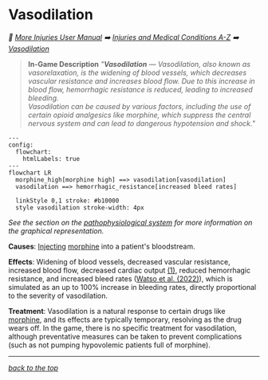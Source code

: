 # Vasodilation

<!-- @generate_breadcrumb_trail {"template": "_:file_folder: {0}_", "connector": " :arrow_right: "} -->
_:file_folder: [More Injuries User Manual](/docs/wiki/README.md) :arrow_right: [Injuries and Medical Conditions A-Z](/docs/wiki/injuries/README.md) :arrow_right: [Vasodilation](/docs/wiki/injuries/vasodilation.md)_
<!-- @end_generated_block -->

> **In-Game Description**
> _"**Vasodilation** &mdash; Vasodilation, also known as vasorelaxation, is the widening of blood vessels, which decreases vascular resistance and increases blood flow. Due to this increase in blood flow, hemorrhagic resistance is reduced, leading to increased bleeding.  
> Vasodilation can be caused by various factors, including the use of certain opioid analgesics like morphine, which suppress the central nervous system and can lead to dangerous hypotension and shock."_

```mermaid
---
config:
  flowchart:
    htmlLabels: true
---
flowchart LR
  morphine_high[morphine high] ==> vasodilation[vasodilation]
  vasodilation ==> hemorrhagic_resistance[increased bleed rates]

  linkStyle 0,1 stroke: #b10000
  style vasodilation stroke-width: 4px
```

*See the section on the [pathophysiological system](/docs/wiki/pathophysiological-system.md#pathophysiological-system) for more information on the graphical representation.*

**Causes**: [Injecting](/docs/wiki/medical-devices.md#morphine-autoinjector) [morphine](/docs/wiki/injuries/morphine-high.md#morphine-high) into a patient's bloodstream.

**Effects**: Widening of blood vessels, decreased vascular resistance, increased blood flow, decreased cardiac output [(1)](https://www.accessdata.fda.gov/drugsatfda_docs/label/2011/202515s000lbl.pdf#:~:text=The%20vasodilation%20produced%20by%20Morphine,in%20patients%20in%20circulatory%20shock), reduced hemorrhagic resistance, and increased bleed rates ([Watso et al. (2022)](https://pubmed.ncbi.nlm.nih.gov/35452317/)), which is simulated as an up to 100% increase in bleeding rates, directly proportional to the severity of vasodilation.

**Treatment**: Vasodilation is a natural response to certain drugs like [morphine](/docs/wiki/injuries/morphine-high.md#morphine-high), and its effects are typically temporary, resolving as the drug wears off. In the game, there is no specific treatment for vasodilation, although preventative measures can be taken to prevent complications (such as not pumping hypovolemic patients full of morphine).

<!-- @generate_link_to_top {"template": "---\n_[back to the top]({1})_"} -->
---
_[back to the top](#vasodilation)_
<!-- @end_generated_block -->
